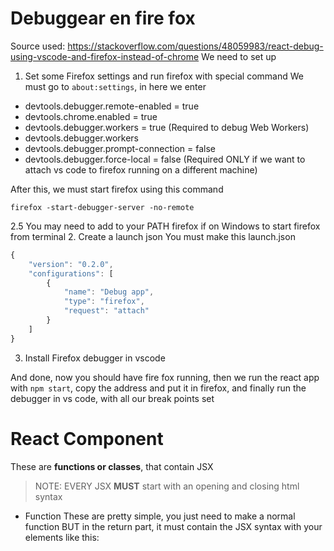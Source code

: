 # Debuggear en fire fox
Source used: https://stackoverflow.com/questions/48059983/react-debug-using-vscode-and-firefox-instead-of-chrome
We need to set up
1. Set some Firefox settings and run firefox with special command
We must go to `about:settings`, in here we enter
- devtools.debugger.remote-enabled = true
- devtools.chrome.enabled = true
- devtools.debugger.workers = true (Required to debug Web Workers)
- devtools.debugger.workers
- devtools.debugger.prompt-connection = false
- devtools.debugger.force-local = false (Required ONLY if we want to attach vs code to firefox running on a different machine)

After this, we must start firefox using this command
```
firefox -start-debugger-server -no-remote
```

2.5 You may need to add to your PATH firefox if on Windows to start firefox from terminal
2. Create a launch json
You must make this launch.json
```javascript
{
    "version": "0.2.0",
    "configurations": [
        {
            "name": "Debug app",
            "type": "firefox",
            "request": "attach"
        }
    ]
}
```

3. Install Firefox debugger in vscode

And done, now you should have fire fox running, then we run the react app with `npm start`, copy the address and put it in firefox, and finally run the debugger in vs code, with all our break points set

# React Component
These are **functions or classes**, that contain JSX 
> NOTE: EVERY JSX **MUST** start with an opening and closing html syntax

- Function
These are pretty simple, you just need to make a normal function BUT in the return part, it must contain the JSX syntax with your elements like this: